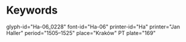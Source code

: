 # Keywords
glyph-id="Ha-06_0228"
font-id="Ha-06"
printer-id="Ha"
printer="Jan Haller"
period="1505–1525"
place="Kraków"
PT plate="169"
